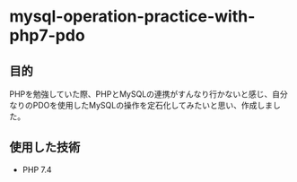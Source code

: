 # mysql-operation-practice-with-php7-pdo

## 目的

PHPを勉強していた際、PHPとMySQLの連携がすんなり行かないと感じ、自分なりのPDOを使用したMySQLの操作を定石化してみたいと思い、作成しました。

## 使用した技術

- PHP 7.4
